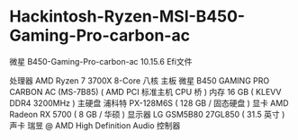 # Hackintosh-Ryzen-MSI-B450-Gaming-Pro-carbon-ac
微星 B450-Gaming-Pro-carbon-ac 10.15.6 Efi文件
	
处理器	AMD Ryzen 7 3700X 8-Core 八核
主板	微星 B450 GAMING PRO CARBON AC (MS-7B85) ( AMD PCI 标准主机 CPU 桥 )
内存	16 GB ( KLEVV DDR4 3200MHz )
主硬盘	浦科特 PX-128M6S ( 128 GB / 固态硬盘 )
显卡	AMD Radeon RX 5700 ( 8 GB / 华硕 )
显示器	LG GSM5B80 27GL850 ( 31.5 英寸  )
声卡	瑞昱  @ AMD High Definition Audio 控制器
